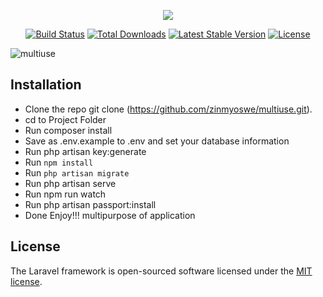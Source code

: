 <p align="center"><img src="https://laravel.com/assets/img/components/logo-laravel.svg"></p>

<p align="center">
<a href="https://travis-ci.org/laravel/framework"><img src="https://travis-ci.org/laravel/framework.svg" alt="Build Status"></a>
<a href="https://packagist.org/packages/laravel/framework"><img src="https://poser.pugx.org/laravel/framework/d/total.svg" alt="Total Downloads"></a>
<a href="https://packagist.org/packages/laravel/framework"><img src="https://poser.pugx.org/laravel/framework/v/stable.svg" alt="Latest Stable Version"></a>
<a href="https://packagist.org/packages/laravel/framework"><img src="https://poser.pugx.org/laravel/framework/license.svg" alt="License"></a>

</p>

![multiuse](https://user-images.githubusercontent.com/29988949/57055636-81f55300-6c51-11e9-8a60-9946d448fc03.PNG)


## Installation
 - Clone the repo git clone (https://github.com/zinmyoswe/multiuse.git).
 - cd to Project Folder
 - Run <span class="badge badge-light">composer install </span>
 - Save as .env.example to .env and set your database information
 - Run php artisan key:generate
 - Run `npm install`
 - Run `php artisan migrate`
 - Run php artisan serve
 - Run npm run watch
 - Run php artisan passport:install
 - Done Enjoy!!! multipurpose of application
  

## License

The Laravel framework is open-sourced software licensed under the [MIT license](https://opensource.org/licenses/MIT).
